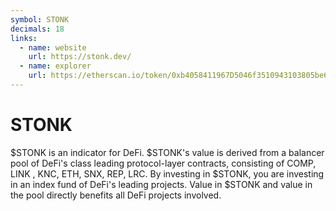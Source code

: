 ```yaml
---
symbol: STONK
decimals: 18
links:
  - name: website
    url: https://stonk.dev/
  - name: explorer
    url: https://etherscan.io/token/0xb4058411967D5046f3510943103805be61f0600E
---
```


# STONK

$STONK is an indicator for DeFi. $STONK's value is derived from a balancer pool of DeFi's class leading protocol-layer contracts, consisting of COMP, LINK , KNC, ETH, SNX, REP, LRC. By investing in $STONK, you are investing in an index fund of DeFi's leading projects. Value in $STONK and value in the pool directly benefits all DeFi projects involved.
